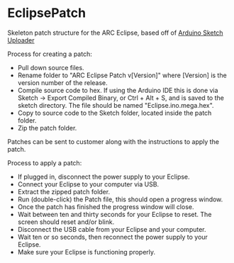 # EclipsePatch

Skeleton patch structure for the ARC Eclipse, based off of <a href="https://github.com/twinearthsoftware/ArduinoSketchUploader">Arduino Sketch Uploader</a>

Process for creating a patch:

<ul>
  <li>
    Pull down source files.
  </li>
  <li>
    Rename folder to "ARC Eclipse Patch v[Version]" where [Version] is the version number of the release.
  </li>
  <li>
    Compile source code to hex. If using the Arduino IDE this is done via Sketch -> Export Compiled Binary, or Ctrl + Alt + S, and is saved to the sketch directory. The file should be named "Eclipse.ino.mega.hex".
  </li>
  <li>
    Copy to source code to the Sketch folder, located inside the patch folder.
  </li>
  <li>
    Zip the patch folder.
  </li>
</ul>

Patches can be sent to customer along with the instructions to apply the patch.

Process to apply a patch:

<ul>
  <li>
    If plugged in, disconnect the power supply to your Eclipse.
  </li>
  <li>
    Connect your Eclipse to your computer via USB.
  </li>
  <li>
    Extract the zipped patch folder.
  </li>
  <li>
    Run (double-click) the Patch file, this should open a progress window.
  </li>
  <li>
    Once the patch has finished the progress window will close.
  </li>
  <li>
    Wait between ten and thirty seconds for your Eclipse to reset. The screen should reset and/or blink.
  </li>
  <li>
    Disconnect the USB cable from your Eclipse and your computer.
  </li>
  <li>
    Wait ten or so seconds, then reconnect the power supply to your Eclipse.
  </li>
  <li>
    Make sure your Eclipse is functioning properly.
  </li>
</ul>
  
